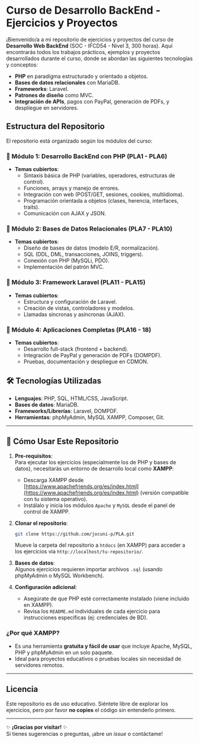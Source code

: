 
# Curso de Desarrollo BackEnd - Ejercicios y Proyectos

¡Bienvenido/a a mi repositorio de ejercicios y proyectos del curso de **Desarrollo Web BackEnd** (SOC - IFCD54 - Nivel 3, 300 horas).
Aquí encontrarás todos los trabajos prácticos, ejemplos y proyectos desarrollados durante el curso, donde se abordan las siguientes tecnologías y conceptos:

- **PHP** en paradigma estructurado y orientado a objetos.
- **Bases de datos relacionales** con MariaDB.
- **Frameworks**: Laravel.
- **Patrones de diseño** como MVC.
- **Integración de APIs**, pagos con PayPal, generación de PDFs, y despliegue en servidores.

## Estructura del Repositorio

El repositorio está organizado según los módulos del curso:

### 📂 Módulo 1: Desarrollo BackEnd con PHP (PLA1 - PLA6)
- **Temas cubiertos**:
  - Sintaxis básica de PHP (variables, operadores, estructuras de control).
  - Funciones, arrays y manejo de errores.
  - Integración con web (POST/GET, sesiones, cookies, multiidioma).
  - Programación orientada a objetos (clases, herencia, interfaces, traits).
  - Comunicación con AJAX y JSON.

### 📂 Módulo 2: Bases de Datos Relacionales (PLA7 - PLA10)
- **Temas cubiertos**:
  - Diseño de bases de datos (modelo E/R, normalización).
  - SQL (DDL, DML, transacciones, JOINS, triggers).
  - Conexión con PHP (MySQLi, PDO).
  - Implementación del patrón MVC.

### 📂 Módulo 3: Framework Laravel (PLA11 - PLA15)
- **Temas cubiertos**:
  - Estructura y configuración de Laravel.
  - Creación de vistas, controladores y modelos.
  - Llamadas síncronas y asíncronas (AJAX).

### 📂 Módulo 4: Aplicaciones Completas (PLA16 - 18)
- **Temas cubiertos**:
  - Desarrollo full-stack (frontend + backend).
  - Integración de PayPal y generación de PDFs (DOMPDF).
  - Pruebas, documentación y despliegue en CDMON.

## 🛠 Tecnologías Utilizadas
- **Lenguajes**: PHP, SQL, HTML/CSS, JavaScript.
- **Bases de datos**: MariaDB.
- **Frameworks/Librerías**: Laravel, DOMPDF.
- **Herramientas**: phpMyAdmin, MySQL XAMPP, Composer, Git.

---

## 📝 Cómo Usar Este Repositorio

1. **Pre-requisitos**:  
   Para ejecutar los ejercicios (especialmente los de PHP y bases de datos), necesitarás un entorno de desarrollo local como **XAMPP**:
   -  Descarga XAMPP desde [https://www.apachefriends.org/es/index.html](https://www.apachefriends.org/es/index.html) (versión compatible con tu sistema operativo).
   -  Instálalo y inicia los módulos `Apache` y `MySQL` desde el panel de control de XAMPP.

2. **Clonar el repositorio**:
   ```bash
   git clone https://github.com/jocuni-p/PLA.git
   ```
   Mueve la carpeta del repositorio a `htdocs` (en XAMPP) para acceder a los ejercicios via `http://localhost/tu-repositorio/`.

3. **Bases de datos**:  
   Algunos ejercicios requieren importar archivos `.sql` (usando phpMyAdmin o MySQL Workbench).

4. **Configuración adicional**:  
   - Asegúrate de que PHP esté correctamente instalado (viene incluido en XAMPP).
   - Revisa los `README.md` individuales de cada ejercicio para instrucciones específicas (ej: credenciales de BD).

### ¿Por qué XAMPP?
- Es una herramienta **gratuita y fácil de usar** que incluye Apache, MySQL, PHP y phpMyAdmin en un solo paquete.
- Ideal para proyectos educativos o pruebas locales sin necesidad de servidores remotos.

---

##  Licencia
Este repositorio es de uso educativo. Siéntete libre de explorar los ejercicios, pero por favor **no copies** el código sin entenderlo primero. 

---

✨ **¡Gracias por visitar!** ✨  
Si tienes sugerencias o preguntas, ¡abre un *issue* o contáctame!
```
